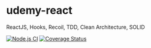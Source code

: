 # udemy-react
ReactJS, Hooks, Recoil, TDD, Clean Architecture, SOLID

[![Node.js CI](https://github.com/nickollasaranha/udemy-react/actions/workflows/node.js.yml/badge.svg)](https://github.com/nickollasaranha/udemy-react/actions/workflows/node.js.yml)
[![Coverage Status](https://coveralls.io/repos/github/nickollasaranha/udemy-react/badge.svg?branch=main)](https://coveralls.io/github/nickollasaranha/udemy-react?branch=main)